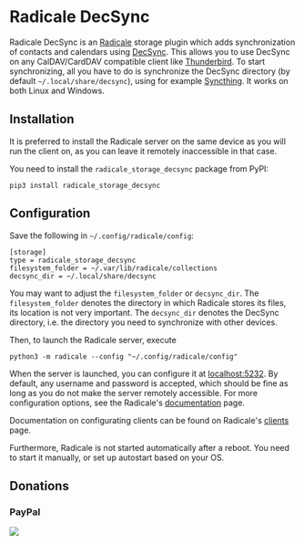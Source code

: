 Radicale DecSync
================

Radicale DecSync is an [Radicale](https://radicale.org) storage plugin which adds synchronization of contacts and calendars using [DecSync](https://github.com/39aldo39/DecSync). This allows you to use DecSync on any CalDAV/CardDAV compatible client like [Thunderbird](https://thunderbird.net). To start synchronizing, all you have to do is synchronize the DecSync directory (by default `~/.local/share/decsync`), using for example [Syncthing](https://syncthing.net). It works on both Linux and Windows.

Installation
------------

It is preferred to install the Radicale server on the same device as you will run the client on, as you can leave it remotely inaccessible in that case.

You need to install the `radicale_storage_decsync` package from PyPI:
```
pip3 install radicale_storage_decsync
```

Configuration
-------------

Save the following in `~/.config/radicale/config`:
```
[storage]
type = radicale_storage_decsync
filesystem_folder = ~/.var/lib/radicale/collections
decsync_dir = ~/.local/share/decsync
```
You may want to adjust the `filesystem_folder` or `decsync_dir`. The `filesystem_folder` denotes the directory in which Radicale stores its files, its location is not very important. The `decsync_dir` denotes the DecSync directory, i.e. the directory you need to synchronize with other devices.

Then, to launch the Radicale server, execute
```
python3 -m radicale --config "~/.config/radicale/config"
```
When the server is launched, you can configure it at [localhost:5232](http://localhost:5232). By default, any username and password is accepted, which should be fine as long as you do not make the server remotely accessible. For more configuration options, see the Radicale's [documentation](https://radicale.org/3.0.html) page.

Documentation on configurating clients can be found on Radicale's [clients](https://radicale.org/3.0.html#documentation/supported-clients) page.

Furthermore, Radicale is not started automatically after a reboot. You need to start it manually, or set up autostart based on your OS.

Donations
---------

### PayPal
[![](https://www.paypalobjects.com/en_US/i/btn/btn_donateCC_LG.gif)](https://www.paypal.com/cgi-bin/webscr?cmd=_s-xclick&hosted_button_id=4V96AFD3S4TPJ)
